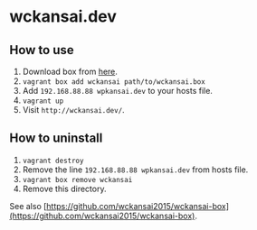 # wckansai.dev

## How to use

1. Download box from [here](https://www.dropbox.com/s/3nten5btyvsip4j/wckansai.box?dl=0).
1. `vagrant box add wckansai path/to/wckansai.box`
1. Add `192.168.88.88 wpkansai.dev` to your hosts file.
1. `vagrant up`
1. Visit `http://wckansai.dev/`.

## How to uninstall

1. `vagrant destroy`
1. Remove the line `192.168.88.88 wpkansai.dev` from hosts file.
1. `vagrant box remove wckansai`
1. Remove this directory.


See also [https://github.com/wckansai2015/wckansai-box](https://github.com/wckansai2015/wckansai-box).
